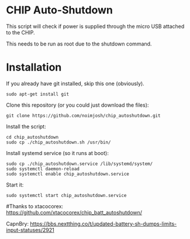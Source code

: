CHIP Auto-Shutdown
============================

This script will check if power is supplied through the micro USB attached to the CHIP.

This needs to be run as root due to the shutdown command.

# Installation
If you already have git installed, skip this one (obviously).
  ```
  sudo apt-get install git
  ```
Clone this repository (or you could just download the files):
  ```
  git clone https://github.com/noimjosh/chip_autoshutdown.git
  ```
Install the script:
  ```
  cd chip_autoshutdown
  sudo cp ./chip_autoshutdown.sh /usr/bin/
  ```
Install systemd service (so it runs at boot):
  ```
  sudo cp ./chip_autoshutdown.service /lib/systemd/system/
  sudo systemctl daemon-reload
  sudo systemctl enable chip_autoshutdown.service
  ```
Start it:
  ```
  sudo systemctl start chip_autoshutdown.service
  ```
  
#Thanks to
xtacocorex: https://github.com/xtacocorex/chip_batt_autoshutdown/

CapnBry: https://bbs.nextthing.co/t/updated-battery-sh-dumps-limits-input-statuses/2921
